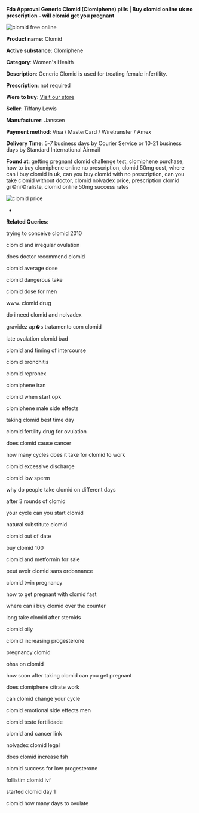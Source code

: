 **Fda Approval Generic Clomid (Clomiphene) pills | Buy clomid online uk no prescription - will clomid get you pregnant**

![clomid free online](http://exned.com/promo/blisters/296x296/clomid.jpg)

**Product name**: Clomid

**Active substance**: Clomiphene

**Category**: Women's Health

**Description**: Generic Clomid is used for treating female infertility.

**Prescription**: not required

**Were to buy**: [Visit our store](http://exned.com/direct/search.php?sid=16&tds-key=clomid)

**Seller**: Tiffany Lewis

**Manufacturer**: Janssen

**Payment method**: Visa / MasterCard / Wiretransfer / Amex

**Delivery Time**: 5-7 business days by Courier Service or 10-21 business days by Standard International Airmail



**Found at**: getting pregnant clomid challenge test, clomiphene purchase, how to buy clomiphene online no prescription, clomid 50mg cost, where can i buy clomid in uk, can you buy clomid with no prescription, can you take clomid without doctor, clomid nolvadex price, prescription clomid gг©nг©raliste, clomid online 50mg success rates



![clomid price](http://exned.com/promo/pills/clomid.jpg)

*

























**Related Queries**:

trying to conceive clomid 2010

clomid and irregular ovulation

does doctor recommend clomid

clomid average dose

clomid dangerous take

clomid dose for men

www. clomid drug

do i need clomid and nolvadex

gravidez ap�s tratamento com clomid

late ovulation clomid bad

clomid and timing of intercourse

clomid bronchitis

clomid repronex

clomiphene iran

clomid when start opk

clomiphene male side effects

taking clomid best time day

clomid fertility drug for ovulation

does clomid cause cancer

how many cycles does it take for clomid to work

clomid excessive discharge

clomid low sperm

why do people take clomid on different days

after 3 rounds of clomid

your cycle can you start clomid

natural substitute clomid

clomid out of date

buy clomid 100

clomid and metformin for sale

peut avoir clomid sans ordonnance

clomid twin pregnancy

how to get pregnant with clomid fast

where can i buy clomid over the counter

long take clomid after steroids

clomid oily

clomid increasing progesterone

pregnancy clomid

ohss on clomid

how soon after taking clomid can you get pregnant

does clomiphene citrate work

can clomid change your cycle

clomid emotional side effects men

clomid teste fertilidade

clomid and cancer link

nolvadex clomid legal

does clomid increase fsh

clomid success for low progesterone

follistim clomid ivf

started clomid day 1

clomid how many days to ovulate
